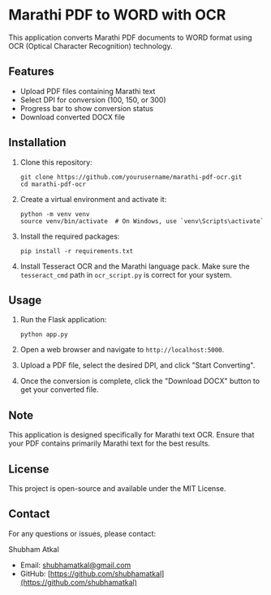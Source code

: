 # Marathi PDF to WORD with OCR

This application converts Marathi PDF documents to WORD format using OCR (Optical Character Recognition) technology.

## Features

- Upload PDF files containing Marathi text
- Select DPI for conversion (100, 150, or 300)
- Progress bar to show conversion status
- Download converted DOCX file

## Installation

1. Clone this repository:
   ```
   git clone https://github.com/yourusername/marathi-pdf-ocr.git
   cd marathi-pdf-ocr
   ```

2. Create a virtual environment and activate it:
   ```
   python -m venv venv
   source venv/bin/activate  # On Windows, use `venv\Scripts\activate`
   ```

3. Install the required packages:
   ```
   pip install -r requirements.txt
   ```

4. Install Tesseract OCR and the Marathi language pack. Make sure the `tesseract_cmd` path in `ocr_script.py` is correct for your system.

## Usage

1. Run the Flask application:
   ```
   python app.py
   ```

2. Open a web browser and navigate to `http://localhost:5000`.

3. Upload a PDF file, select the desired DPI, and click "Start Converting".

4. Once the conversion is complete, click the "Download DOCX" button to get your converted file.

## Note

This application is designed specifically for Marathi text OCR. Ensure that your PDF contains primarily Marathi text for the best results.

## License

This project is open-source and available under the MIT License.

## Contact

For any questions or issues, please contact:

Shubham Atkal
- Email: shubhamatkal@gmail.com
- GitHub: [https://github.com/shubhamatkal](https://github.com/shubhamatkal)